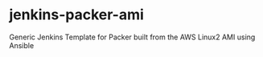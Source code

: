 # jenkins-packer-ami
Generic Jenkins Template for Packer built from the AWS Linux2 AMI using Ansible
